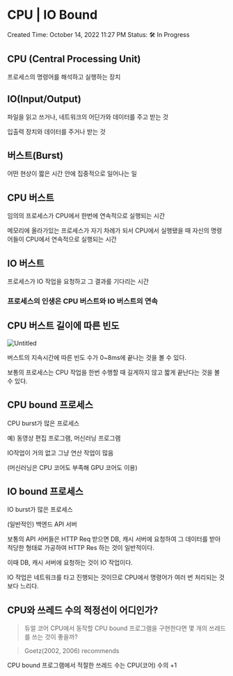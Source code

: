 # CPU | IO Bound

Created Time: October 14, 2022 11:27 PM
Status: 🛠 In Progress

## CPU (Central Processing Unit)

프로세스의 명령어를 해석하고 실행하는 장치

## IO(Input/Output)

파일을 읽고 쓰거나, 네트워크의 어딘가와 데이터를 주고 받는 것

입출력 장치와 데이터를 주거나 받는 것

## 버스트(Burst)

어떤 현상이 짧은 시간 안에 집중적으로 일어나는 일

## CPU 버스트

임의의 프로세스가 CPU에서 한번에 연속적으로 실행되는 시간

메모리에 올라가있는 프로세스가 자기 차례가 되서 CPU에서 실행됐을 때 자신의 명령어들이 CPU에서 연속적으로 실행되는 시간

## IO 버스트

프로세스가 IO 작업을 요청하고 그 결과를 기다리는 시간

### 프로세스의 인생은 CPU 버스트와 IO 버스트의 연속

## CPU 버스트 길이에 따른 빈도

![Untitled](CPU%20IO%20Bound%208e513ade1e564db4a80e51764ac309ee/Untitled.png)

버스트의 지속시간에 따른 빈도 수가 0~8ms에 끝나는 것을 볼 수 있다.

보통의 프로세스는 CPU 작업을 한번 수행할 때 길게하지 않고 짧게 끝난다는 것을 볼 수 있다.

## CPU bound 프로세스

CPU burst가 많은 프로세스

예) 동영상 편집 프로그램, 머신러닝 프로그램

IO작업이 거의 없고 그냥 연산 작업이 많음

(머신러닝은 CPU 코어도 부족해 GPU 코어도 이용)

## IO bound  프로세스

IO burst가 많은 프로세스

(일반적인) 백엔드 API 서버

보통의 API 서버들은 HTTP Req 받으면 DB, 캐시 서버에 요청하여 그 데이터를 받아 적당한 형태로 가공하여 HTTP Res 하는 것이 일반적이다.

이때 DB, 캐시 서버에 요청하는 것이 IO 작업이다.

IO 작업은 네트워크를 타고 진행되는 것이므로 CPU에서 명령어가 여러 번 처리되는 것보다 느리다.

## CPU와 쓰레드 수의 적정선이 어디인가?

> 듀얼 코어 CPU에서 동작할 CPU bound 프로그램을 구현한다면 몇 개의 쓰레드를 쓰는 것이 좋을까?
> 

> Goetz(2002, 2006) recommends

CPU bound 프로그램에서 적절한 쓰레드 수는 CPU(코어) 수의 +1
>